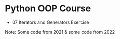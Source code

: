 # Python OOP Course
- 07 Iterators and Generators Exercise

Note: Some code from 2021 & some code from 2022
